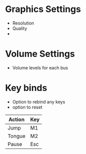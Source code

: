 
# Graphics Settings
- Resolution
- Quality
- 

# Volume Settings
- Volume levels for each bus

# Key binds
- Option to rebind any keys
- option to reset

| Action | Key |
| ------ | --- |
| Jump   | M1  |
| Tongue | M2  |
| Pause  | Esc |


